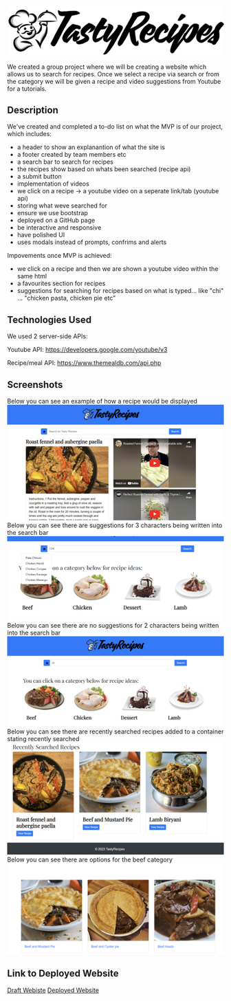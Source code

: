 ![Tasty-Recipes](./assets/images/logo.png)

We created a group project where we will be creating a website which allows us to search for recipes. Once we select a recipe via search or from the category we will be given a recipe and video suggestions from Youtube for a tutorials.

## Description

We've created and completed a to-do list on what the MVP is of our project, which includes:

- a header to show an explanantion of what the site is
- a footer created by team members etc
- a search bar to search for recipes
- the recipes show based on whats been searched (recipe api)
- a submit button
- implementation of videos
- we click on a recipe -> a youtube video on a seperate link/tab (youtube api)
- storing what weve searched for
- ensure we use bootstrap
- deployed on a GitHub page
- be interactive and responsive
- have polished UI
- uses modals instead of prompts, confrims and alerts

Impovements once MVP is achieved:

- we click on a recipe and then we are shown a youtube video within the same html
- a favourites section for recipes
- suggestions for searching for recipes based on what is typed... like "chi" ... "chicken pasta, chicken pie etc"

## Technologies Used

We used 2 server-side APIs:

Youtube API: https://developers.google.com/youtube/v3

Recipe/meal API: https://www.themealdb.com/api.php

## Screenshots

Below you can see an example of how a recipe would be displayed
![recipe-videos](./assets/images/screenshotRecipe.png)
Below you can see there are suggestions for 3 characters being written into the search bar
![3-char-suggestions](./assets/images/threeCharacterSearch.png)
Below you can see there are no suggestions for 2 characters being written into the search bar
![2-char-suggestions](./assets/images/noSuggestionFor2Char.png)
Below you can see there are recently searched recipes added to a container stating recently searched
![recently-searched](./assets/images/recentkySearchedRecipes.png)
Below you can see there are options for the beef category
![beef-options](./assets/images/optionsBeef.png)

## Link to Deployed Website

[Draft Webiste]()
[Deployed Website]()

